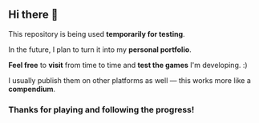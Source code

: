 ## Hi there 👋

This repository is being used **temporarily for testing**.

In the future, I plan to turn it into my **personal portfolio**.

**Feel free** to **visit** from time to time and **test the games** I'm developing. :)

I usually publish them on other platforms as well — this works more like a **compendium**.

### Thanks for playing and following the progress!
